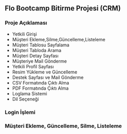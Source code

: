 ## Flo Bootcamp Bitirme Projesi (CRM)
### Proje Açıklaması
- Yetkili Girişi
- Müşteri Ekleme,Silme,Güncelleme,Listeleme
- Müşteri Tablosu Sayfalama
- Müşteri Tabloda Arama
- Müşteri Detay Sayfası
- Müşteriye Mail Gönderme
- Yetkili Profil Sayfası
- Resim Yükleme ve Güncelleme
- Destek Sayfası ve Mail Gönderme
- CSV Formatında Çıktı Alma
- PDF Formatında Çıktı Alma
- Loglama Sistemi
- Dil Seçeneği

### Login İşlemi

### Müşteri Ekleme, Güncelleme, Silme, Listeleme